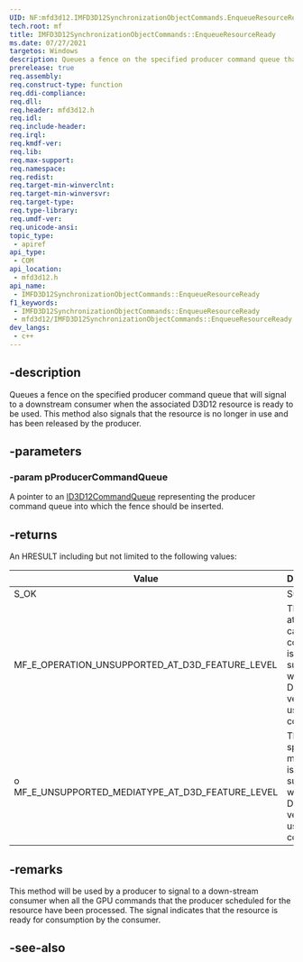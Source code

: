 ```yaml
---
UID: NF:mfd3d12.IMFD3D12SynchronizationObjectCommands.EnqueueResourceReady
tech.root: mf
title: IMFD3D12SynchronizationObjectCommands::EnqueueResourceReady
ms.date: 07/27/2021
targetos: Windows
description: Queues a fence on the specified producer command queue that will signal to a downstream consumer when the associated D3D12 resource is ready to be used.
prerelease: true
req.assembly: 
req.construct-type: function
req.ddi-compliance: 
req.dll: 
req.header: mfd3d12.h
req.idl: 
req.include-header: 
req.irql: 
req.kmdf-ver: 
req.lib: 
req.max-support: 
req.namespace: 
req.redist: 
req.target-min-winverclnt: 
req.target-min-winversvr: 
req.target-type: 
req.type-library: 
req.umdf-ver: 
req.unicode-ansi: 
topic_type:
 - apiref
api_type:
 - COM
api_location:
 - mfd3d12.h
api_name:
 - IMFD3D12SynchronizationObjectCommands::EnqueueResourceReady
f1_keywords:
 - IMFD3D12SynchronizationObjectCommands::EnqueueResourceReady
 - mfd3d12/IMFD3D12SynchronizationObjectCommands::EnqueueResourceReady
dev_langs:
 - c++
---
```


## -description

Queues a fence on the specified producer command queue that will signal to a downstream consumer when the associated D3D12 resource is ready to be used. This method also signals that the resource is no longer in use and has been released by the producer.


## -parameters

### -param pProducerCommandQueue

A pointer to an [ID3D12CommandQueue](../d3d12/nn-d3d12-id3d12commandqueue.md) representing the producer command queue into which the fence should be inserted.

## -returns

An HRESULT including but not limited to the following values:

| Value | Description |
|-------|-------------|
| S_OK  | Success     |
| MF_E_OPERATION_UNSUPPORTED_AT_D3D_FEATURE_LEVEL | The attempted call or command is not supported with the DirectX version used by the component. |
| o	MF_E_UNSUPPORTED_MEDIATYPE_AT_D3D_FEATURE_LEVEL | The specified media type is not supported with the DirectX version used by the component. |

## -remarks

This method will be used by a producer to signal to a down-stream consumer when all the GPU commands that the producer scheduled for the resource have been processed. The signal indicates that the resource is ready for consumption by the consumer.

## -see-also

